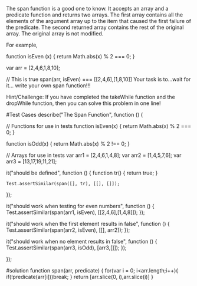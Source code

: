 The span function is a good one to know. It accepts an array and a predicate function and returns two arrays. The first array contains all the elements of the argument array up to the item that caused the first failure of the predicate. The second returned array contains the rest of the original array. The original array is not modified.

For example,


function isEven (x) {
  return Math.abs(x) % 2 === 0;
}

var arr = [2,4,6,1,8,10];

// This is true
span(arr, isEven) === [[2,4,6],[1,8,10]]
Your task is to...wait for it... write your own span function!!!

Hint/Challenge: If you have completed the takeWhile function and the dropWhile function, then you can solve this problem in one line!

#Test Cases
describe("The Span Function", function () {
  
  // Functions for use in tests
  function isEven(x) {
    return Math.abs(x) % 2 === 0;
  }
  
  function isOdd(x) {
    return Math.abs(x) % 2 !== 0;
  }
  
  // Arrays for use in tests
  var arr1 = [2,4,6,1,4,8];
  var arr2 = [1,4,5,7,6];
  var arr3 = [13,17,19,11,21];
  
  it("should be defined", function () {
    function tr() { return true; }
    
    Test.assertSimilar(span([], tr), [[], []]);
  });
  
  it("should work when testing for even numbers", function () {
    Test.assertSimilar(span(arr1, isEven), [[2,4,6],[1,4,8]]);
  });
  
  it("should work when the first element results in false", function () {
    Test.assertSimilar(span(arr2, isEven), [[], arr2]);
  });
  
  it("should work when no element results in false", function () {
    Test.assertSimilar(span(arr3, isOdd), [arr3,[]]);
  });

});

#solution
function span(arr, predicate) {
  for(var i = 0; i<arr.length;i++){
    if(!predicate(arr[i]))break;
  }
  return [arr.slice(0, i),arr.slice(i)]
}
